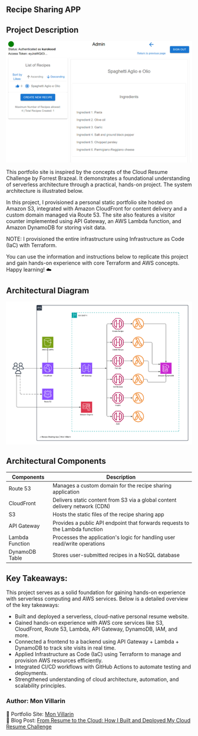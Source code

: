 ## Recipe Sharing APP

## Project Description
![](https://github.com/kurokood/recipe_sharing_app/blob/master/app-frontend.png)

This portfolio site is inspired by the concepts of the Cloud Resume Challenge by Forrest Brazeal. It demonstrates a foundational understanding of serverless architecture through a practical, hands-on project. The system architecture is illustrated below.

In this project, I provisioned a personal static portfolio site hosted on Amazon S3, integrated with Amazon CloudFront for content delivery and a custom domain managed via Route 53. The site also features a visitor counter implemented using API Gateway, an AWS Lambda function, and Amazon DynamoDB for storing visit data.

NOTE: I provisioned the entire infrastructure using Infrastructure as Code (IaC) with Terraform.

You can use the information and instructions below to replicate this project and gain hands-on experience with core Terraform and AWS concepts.
Happy learning! ☁️

## Architectural Diagram

![](https://github.com/kurokood/recipe_sharing_app/blob/master/recipe-sharing-app.png)

## Architectural Components
| Components           | Description                                                                 |
|------------------|-----------------------------------------------------------------------------|
| Route 53         | Manages a custom domain for the recipe sharing application                 |
| CloudFront       | Delivers static content from S3 via a global content delivery network (CDN) |
| S3               | Hosts the static files of the recipe sharing app                           |
| API Gateway      | Provides a public API endpoint that forwards requests to the Lambda function |
| Lambda Function  | Processes the application's logic for handling user read/write operations  |
| DynamoDB Table   | Stores user-submitted recipes in a NoSQL database                          |

## Key Takeaways:
This project serves as a solid foundation for gaining hands-on experience with serverless computing and AWS services. Below is a detailed overview of the key takeaways:
- Built and deployed a serverless, cloud-native personal resume website.
- Gained hands-on experience with AWS core services like S3, CloudFront, Route 53, Lambda, API Gateway, DynamoDB, IAM, and more.
- Connected a frontend to a backend using API Gateway + Lambda + DynamoDB to track site visits in real time.
- Applied Infrastructure as Code (IaC) using Terraform to manage and provision AWS resources efficiently.
- Integrated CI/CD workflows with GitHub Actions to automate testing and deployments.
- Strengthened understanding of cloud architecture, automation, and scalability principles.

###  Author: Mon Villarin
 📌 Portfolio Site: [Mon Villarin](https://monvillarin.com)  
 📌 Blog Post: [From Resume to the Cloud: How I Built and Deployed My Cloud Resume Challenge](https://blog.monvillarin.com/from-resume-to-the-cloud-how-i-built-and-deployed-my-cloud-resume-challenge)
